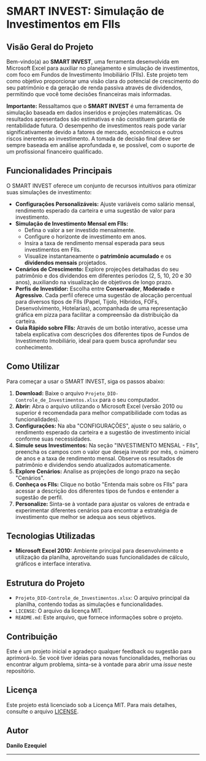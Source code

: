# SMART INVEST: Simulação de Investimentos em FIIs

## Visão Geral do Projeto

Bem-vindo(a) ao **SMART INVEST**, uma ferramenta desenvolvida em Microsoft Excel para auxiliar no planejamento e simulação de investimentos, com foco em Fundos de Investimento Imobiliário (FIIs). Este projeto tem como objetivo proporcionar uma visão clara do potencial de crescimento do seu patrimônio e da geração de renda passiva através de dividendos, permitindo que você tome decisões financeiras mais informadas.

**Importante:** Ressaltamos que o **SMART INVEST** é uma ferramenta de simulação baseada em dados inseridos e projeções matemáticas. Os resultados apresentados são estimativas e não constituem garantia de rentabilidade futura. O desempenho de investimentos reais pode variar significativamente devido a fatores de mercado, econômicos e outros riscos inerentes ao investimento. A tomada de decisão final deve ser sempre baseada em análise aprofundada e, se possível, com o suporte de um profissional financeiro qualificado.

## Funcionalidades Principais

O SMART INVEST oferece um conjunto de recursos intuitivos para otimizar suas simulações de investimento:

* **Configurações Personalizáveis:** Ajuste variáveis como salário mensal, rendimento esperado da carteira e uma sugestão de valor para investimento.
* **Simulação de Investimento Mensal em FIIs:**
    * Defina o valor a ser investido mensalmente.
    * Configure o horizonte de investimento em anos.
    * Insira a taxa de rendimento mensal esperada para seus investimentos em FIIs.
    * Visualize instantaneamente o **patrimônio acumulado** e os **dividendos mensais** projetados.
* **Cenários de Crescimento:** Explore projeções detalhadas do seu patrimônio e dos dividendos em diferentes períodos (2, 5, 10, 20 e 30 anos), auxiliando na visualização de objetivos de longo prazo.
* **Perfis de Investidor:** Escolha entre **Conservador**, **Moderado** e **Agressivo**. Cada perfil oferece uma sugestão de alocação percentual para diversos tipos de FIIs (Papel, Tijolo, Híbridos, FOFs, Desenvolvimento, Hotelarias), acompanhada de uma representação gráfica em pizza para facilitar a compreensão da distribuição da carteira.
* **Guia Rápido sobre FIIs:** Através de um botão interativo, acesse uma tabela explicativa com descrições dos diferentes tipos de Fundos de Investimento Imobiliário, ideal para quem busca aprofundar seu conhecimento.

## Como Utilizar

Para começar a usar o SMART INVEST, siga os passos abaixo:

1.  **Download:** Baixe o arquivo `Projeto_DIO-Controle_de_Investimentos.xlsx` para o seu computador.
2.  **Abrir:** Abra o arquivo utilizando o Microsoft Excel (versão 2010 ou superior é recomendada para melhor compatibilidade com todas as funcionalidades).
3.  **Configurações:** Na aba "CONFIGURAÇÕES", ajuste o seu salário, o rendimento esperado da carteira e a sugestão de investimento inicial conforme suas necessidades.
4.  **Simule seus Investimentos:** Na seção "INVESTIMENTO MENSAL - FIIs", preencha os campos com o valor que deseja investir por mês, o número de anos e a taxa de rendimento mensal. Observe os resultados de patrimônio e dividendos sendo atualizados automaticamente.
5.  **Explore Cenários:** Analise as projeções de longo prazo na seção "Cenários".
6.  **Conheça os FIIs:** Clique no botão "Entenda mais sobre os FIIs" para acessar a descrição dos diferentes tipos de fundos e entender a sugestão de perfil.
7.  **Personalize:** Sinta-se à vontade para ajustar os valores de entrada e experimentar diferentes cenários para encontrar a estratégia de investimento que melhor se adequa aos seus objetivos.

## Tecnologias Utilizadas

* **Microsoft Excel 2010:** Ambiente principal para desenvolvimento e utilização da planilha, aproveitando suas funcionalidades de cálculo, gráficos e interface interativa.

## Estrutura do Projeto

* `Projeto_DIO-Controle_de_Investimentos.xlsx`: O arquivo principal da planilha, contendo todas as simulações e funcionalidades.
* `LICENSE`: O arquivo da licença MIT.
* `README.md`: Este arquivo, que fornece informações sobre o projeto.

## Contribuição

Este é um projeto inicial e agradeço qualquer feedback ou sugestão para aprimorá-lo. Se você tiver ideias para novas funcionalidades, melhorias ou encontrar algum problema, sinta-se à vontade para abrir uma *issue* neste repositório.

## Licença

Este projeto está licenciado sob a Licença MIT. Para mais detalhes, consulte o arquivo [LICENSE](LICENSE).

## Autor

**Danilo Ezequiel**

---
